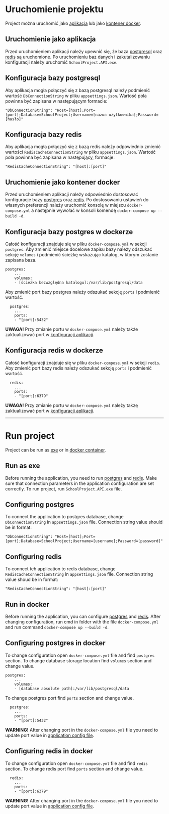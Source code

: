 # Uruchomienie projektu

Project można uruchomić jako [aplikacja](#uruchomienie-jako-aplikacja) lub jako [kontener docker](#uruchom-jako-kontener-docker).

## Uruchomienie jako aplikacja

Przed uruchomieniem aplikacji należy upewnić się, że baza [postgresql](#konfiguracja-bazy-postgresql) oraz [redis](#konfiguracja-bazy-redis) są uruchomione. Po uruchomieniu baz danych i zakutalizowaniu konfiguracji należy uruchomić `SchoolProject.API.exe`.

## Konfiguracja bazy postgresql

Aby aplikacja mogła połączyć się z bazą postgresql należy podmienić wartość `DbConnectionString` w pliku `appsettings.json`. Wartość pola powinna być zapisana w następującym formacie:

```
"DbConnectionString": "Host=[host];Port=[port];Database=SchoolProject;Username=[nazwa użytkownika];Password=[hasło]"
```

## Konfiguracja bazy redis

Aby aplikacja mogła połączyć się z bazą redis należy odpowiednio zmienić wartości `RedisCacheConnectionString` w pliku `appsettings.json`. Wartość pola powinna być zapisana w następujący, formacje:

```
"RedisCacheConnectionString": "[host]:[port]"
```

## Uruchomienie jako kontener docker

Przed uruchomieniem aplikacji należy odpowiednio dostosować konfiguracje bazy [postgres](#konfiguracja-bazy-postgres-w-dockerze) oraz [redis](#konfiguracja=redis-w-dockerze). Po dostosowaniu ustawień do własnych preferencji należy uruchomić konsolę w miejscu `docker-compose.yml` a następnie wywołać w konsoli komendę `docker-compose up --build -d`.

## Konfiguracja bazy postgres w dockerze

Całość konfiguracji znajduje się w pliku `docker-compose.yml` w sekcji `postgres`. Aby zmienić miejsce docelowe zapisu bazy należy odszukać sekcję `volumes` i podmienić ścieżkę wskazując katalog, w którym zostanie zapisana baza.

```
postgres:
    ...
    volumes:
    - [ścieżka bezwzględna katalogu]:/var/lib/postgresql/data
```

Aby zmienić port bazy postgres należy odszukać sekcję `ports` i podmienić wartość.

```
  postgres:
    ...
    ports:
    - "[port]:5432"
```

**UWAGA!** Przy zmianie portu w `docker-compose.yml` należy także zaktualizować port w [konfiguracji aplikacji](#konfiguracja-bazy-postgresql).

## Konfiguracja redis w dockerze

Całość konfiguracji znajduje się w pliku `docker-compose.yml` w sekcji `redis`. Aby zmienić port bazy redis należy odszukać sekcję `ports` i podmienić wartość.

```
  redis:
    ...
    ports:
    - "[port]:6379"
```

**UWAGA!** Przy zmianie portu w `docker-compose.yml` należy takzę zaktualizować port w [konfiguracji aplikacji](#konfiguracja-bazy-redis).

---

# Run project

Project can be run as [exe](#run-as-exe) or in [docker container](#run-in-docker).

## Run as exe

Before running the application, you need to run [postgres](#configuring-postgres) and [redis](#configuring-redis). Make sure that connection parameters in the application configuration are set correctly. To run project, run `SchoolProject.API.exe` file.

## Configuring postgres

To connect the application to postgres database, change `DbConnectionString` in `appsettings.json` file. Connection string value should be in format:

```
"DbConnectionString": "Host=[host];Port=[port];Database=SchoolProject;Username=[username];Password=[password]"
```

## Configuring redis

To connect teh application to redis database, change `RedisCacheConnectionString` in `appsettings.json` file. Connection string value shoud be in format:

```
"RedisCacheConnectionString": "[host]:[port]"
```

## Run in docker

Before running the application, you can configure [postgres](#configuring-postgres-in-docker) and [redis](#configuring-redis-in-docker). After changing configuration, run cmd in folder with the file `docker-compose.yml` and run command `docker-compose up --build -d`.

## Configuring postgres in docker

To change configuration open `docker-compose.yml` file and find `postgres` section.
To change database storage location find `volumes` section and change value. 

```
postgres:
    ...
    volumes:
    - [database absolute path]:/var/lib/postgresql/data
```

To change postgres port find `ports` section and change value.
```
  postgres:
    ...
    ports:
    - "[port]:5432"
```

**WARNING!** After changing port in the `docker-compose.yml` file you need to update port value in [application config file](#configuring-postgres).

## Configuring redis in docker

To change configuration open `docker-compose.yml` file and find `redis` section. To change redis port find `ports` section and change value.

```
  redis:
    ...
    ports:
    - "[port]:6379"
```

**WARNING!** After changing port in the `docker-compose.yml` file you need to update port value in [application config file](#configuring-redis).
